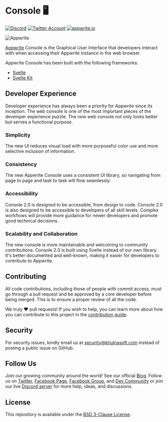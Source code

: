 # Console 🖥️

[![Discord](https://img.shields.io/discord/564160730845151244?label=discord&style=flat-square)](https://khulnasoft.com/discord)
[![Twitter Account](https://img.shields.io/twitter/follow/appwrite?color=00acee&label=twitter&style=flat-square)](https://twitter.com/khulnasoft)
[![appwrite.io](https://img.shields.io/badge/appwrite-.io-f02e65?style=flat-square)](https://appwrite.io)

![Appwrite](github.png)

[Appwrite](https://appwrite.io) Console is the Graphical User Interface that developers interact with when accessing their Appwrite instance in the web browser.

Appwrite Console has been built with the following frameworks:

-   [Svelte](https://svelte.dev/)
-   [Svelte Kit](https://kit.svelte.dev/)

## Developer Experience

Developer experience has always been a priority for Appwrite since its inception. The web console is one of the most important pieces of the developer experience puzzle. The new web console not only looks better but serves a functional purpose.

### Simplicity

The new UI reduces visual load with more purposeful color use and more selective inclusion of information.

### Consistency

The new Appwrite Console uses a consistent UI library, so navigating from page to page and task to task will flow seamlessly.

### Accessibility

Console 2.0 is designed to be accessible, from design to code. Console 2.0 is also designed to be accessible to developers of all skill levels. Complex workflows will provide more guidance for newer developers and promote good technical decisions.

### Scalability and Collaboration

The new console is more maintainable and welcoming to community contributions. Console 2.0 is built using Svelte instead of our own library. It's better documented and well-known, making it easier for developers to contribute to Appwrite.

## Contributing

All code contributions, including those of people with commit access, must go through a pull request and be approved by a core developer before being merged. This is to ensure a proper review of all the code.

We truly ❤️ pull requests! If you wish to help, you can learn more about how you can contribute to this project in the [contribution guide](CONTRIBUTING.md).

## Security

For security issues, kindly email us at [security@khulnasoft.com](mailto:security@khulnasoft.com) instead of posting a public issue on GitHub.

## Follow Us

Join our growing community around the world! See our official [Blog](https://medium.com/appwrite-io). Follow us on [Twitter](https://twitter.com/khulnasoft), [Facebook Page](https://www.facebook.com/khulnasoft), [Facebook Group](https://www.facebook.com/groups/appwrite.developers/), and [Dev Community](https://dev.to/appwrite) or join our live [Discord server](https://khulnasoft.com/discord) for more help, ideas, and discussions.

## License

This repository is available under the [BSD 3-Clause License](./LICENSE).
